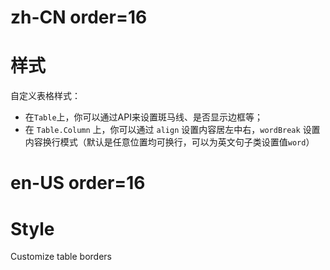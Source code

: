 # zh-CN order=16

# 样式

自定义表格样式：

-   在`Table`上，你可以通过API来设置斑马线、是否显示边框等；
-   在 `Table.Column` 上，你可以通过 `align` 设置内容居左中右，`wordBreak` 设置内容换行模式（默认是任意位置均可换行，可以为英文句子类设置值`word`）

# en-US order=16

# Style

Customize table borders
